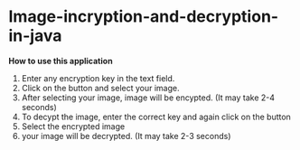 # Image-incryption-and-decryption-in-java

**How to use this application**
1. Enter any encryption key in the text field.
2. Click on the button and select your image.
3. After selecting your image, image will be encypted. (It may take 2-4 seconds)
4. To decypt the image, enter the correct key and again click on the button 
5. Select the encrypted image
6. your image will be decrypted. (It may take 2-3 seconds)
